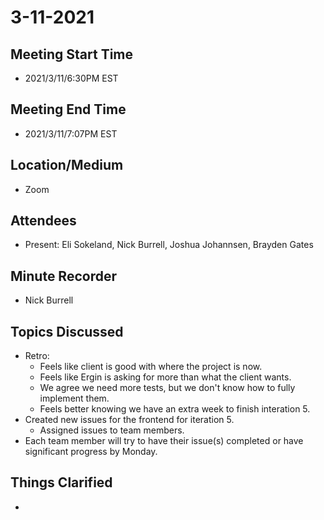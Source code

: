# 3-11-2021
## Meeting Start Time
- 2021/3/11/6:30PM EST

## Meeting End Time
- 2021/3/11/7:07PM EST

## Location/Medium
- Zoom

## Attendees
- Present: Eli Sokeland, Nick Burrell, Joshua Johannsen, Brayden Gates

## Minute Recorder
- Nick Burrell

## Topics Discussed
- Retro:
  - Feels like client is good with where the project is now.
  - Feels like Ergin is asking for more than what the client wants.
  - We agree we need more tests, but we don't know how to fully implement them.
  - Feels better knowing we have an extra week to finish interation 5.
- Created new issues for the frontend for iteration 5.
  - Assigned issues to team members.
- Each team member will try to have their issue(s) completed or have significant progress by Monday.

## Things Clarified
- 
